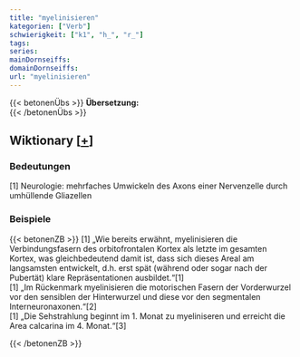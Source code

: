 ```yaml
---
title: "myelinisieren"
kategorien: ["Verb"]
schwierigkeit: ["k1", "h_", "r_"]
tags:
series:
mainDornseiffs:
domainDornseiffs:
url: "myelinisieren"
---
```


{{< betonenÜbs >}}
**Übersetzung:**  
{{< /betonenÜbs >}}

## Wiktionary [[+](https://de.wiktionary.org/wiki/myelinisieren)]

### Bedeutungen
[1] Neurologie: mehrfaches Umwickeln des Axons einer Nervenzelle durch umhüllende Gliazellen  

### Beispiele
{{< betonenZB >}}
[1] „Wie bereits erwähnt, myelinisieren die Verbindungsfasern des orbitofrontalen Kortex als letzte im gesamten Kortex, was gleichbedeutend damit ist, dass sich dieses Areal am langsamsten entwickelt, d.h. erst spät (während oder sogar nach der Pubertät) klare Repräsentationen ausbildet.“[1]  
[1] „Im Rückenmark myelinisieren die motorischen Fasern der Vorderwurzel vor den sensiblen der Hinterwurzel und diese vor den segmentalen Interneuronaxonen.“[2]  
[1] „Die Sehstrahlung beginnt im 1. Monat zu myeliniseren und erreicht die Area calcarina im 4. Monat.“[3]  

{{< /betonenZB >}}

